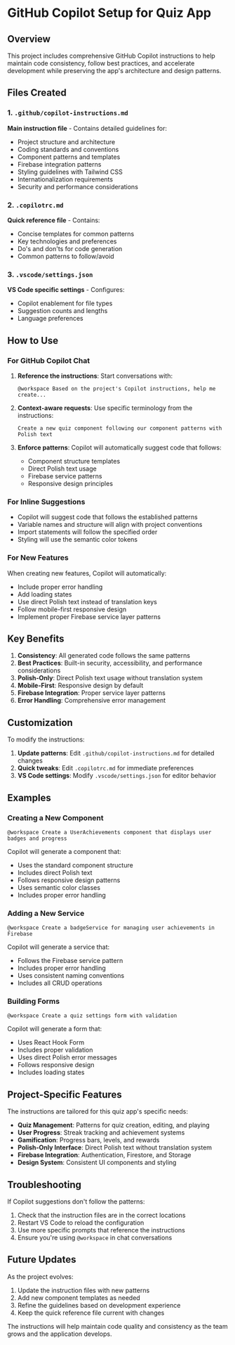 # GitHub Copilot Setup for Quiz App

## Overview
This project includes comprehensive GitHub Copilot instructions to help maintain code consistency, follow best practices, and accelerate development while preserving the app's architecture and design patterns.

## Files Created

### 1. `.github/copilot-instructions.md`
**Main instruction file** - Contains detailed guidelines for:
- Project structure and architecture
- Coding standards and conventions
- Component patterns and templates
- Firebase integration patterns
- Styling guidelines with Tailwind CSS
- Internationalization requirements
- Security and performance considerations

### 2. `.copilotrc.md`
**Quick reference file** - Contains:
- Concise templates for common patterns
- Key technologies and preferences
- Do's and don'ts for code generation
- Common patterns to follow/avoid

### 3. `.vscode/settings.json`
**VS Code specific settings** - Configures:
- Copilot enablement for file types
- Suggestion counts and lengths
- Language preferences

## How to Use

### For GitHub Copilot Chat
1. **Reference the instructions**: Start conversations with:
   ```
   @workspace Based on the project's Copilot instructions, help me create...
   ```

2. **Context-aware requests**: Use specific terminology from the instructions:
   ```
   Create a new quiz component following our component patterns with Polish text
   ```

3. **Enforce patterns**: Copilot will automatically suggest code that follows:
   - Component structure templates
   - Direct Polish text usage
   - Firebase service patterns
   - Responsive design principles

### For Inline Suggestions
- Copilot will suggest code that follows the established patterns
- Variable names and structure will align with project conventions
- Import statements will follow the specified order
- Styling will use the semantic color tokens

### For New Features
When creating new features, Copilot will automatically:
- Include proper error handling
- Add loading states
- Use direct Polish text instead of translation keys
- Follow mobile-first responsive design
- Implement proper Firebase service layer patterns

## Key Benefits

1. **Consistency**: All generated code follows the same patterns
2. **Best Practices**: Built-in security, accessibility, and performance considerations
3. **Polish-Only**: Direct Polish text usage without translation system
4. **Mobile-First**: Responsive design by default
5. **Firebase Integration**: Proper service layer patterns
6. **Error Handling**: Comprehensive error management

## Customization

To modify the instructions:

1. **Update patterns**: Edit `.github/copilot-instructions.md` for detailed changes
2. **Quick tweaks**: Edit `.copilotrc.md` for immediate preferences
3. **VS Code settings**: Modify `.vscode/settings.json` for editor behavior

## Examples

### Creating a New Component
```
@workspace Create a UserAchievements component that displays user badges and progress
```
Copilot will generate a component that:
- Uses the standard component structure
- Includes direct Polish text
- Follows responsive design patterns
- Uses semantic color classes
- Includes proper error handling

### Adding a New Service
```
@workspace Create a badgeService for managing user achievements in Firebase
```
Copilot will generate a service that:
- Follows the Firebase service pattern
- Includes proper error handling
- Uses consistent naming conventions
- Includes all CRUD operations

### Building Forms
```
@workspace Create a quiz settings form with validation
```
Copilot will generate a form that:
- Uses React Hook Form
- Includes proper validation
- Uses direct Polish error messages
- Follows responsive design
- Includes loading states

## Project-Specific Features

The instructions are tailored for this quiz app's specific needs:
- **Quiz Management**: Patterns for quiz creation, editing, and playing
- **User Progress**: Streak tracking and achievement systems
- **Gamification**: Progress bars, levels, and rewards
- **Polish-Only Interface**: Direct Polish text without translation system
- **Firebase Integration**: Authentication, Firestore, and Storage
- **Design System**: Consistent UI components and styling

## Troubleshooting

If Copilot suggestions don't follow the patterns:
1. Check that the instruction files are in the correct locations
2. Restart VS Code to reload the configuration
3. Use more specific prompts that reference the instructions
4. Ensure you're using `@workspace` in chat conversations

## Future Updates

As the project evolves:
1. Update the instruction files with new patterns
2. Add new component templates as needed
3. Refine the guidelines based on development experience
4. Keep the quick reference file current with changes

The instructions will help maintain code quality and consistency as the team grows and the application develops.
